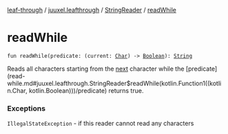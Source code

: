 [leaf-through](../../index.md) / [juuxel.leafthrough](../index.md) / [StringReader](index.md) / [readWhile](./read-while.md)

# readWhile

`fun readWhile(predicate: (current: `[`Char`](https://kotlinlang.org/api/latest/jvm/stdlib/kotlin/-char/index.html)`) -> `[`Boolean`](https://kotlinlang.org/api/latest/jvm/stdlib/kotlin/-boolean/index.html)`): `[`String`](https://kotlinlang.org/api/latest/jvm/stdlib/kotlin/-string/index.html)

Reads all characters starting from the [next](next.md) character while the [predicate](read-while.md#juuxel.leafthrough.StringReader$readWhile(kotlin.Function1((kotlin.Char, kotlin.Boolean)))/predicate) returns true.

### Exceptions

`IllegalStateException` - if this reader cannot read any characters